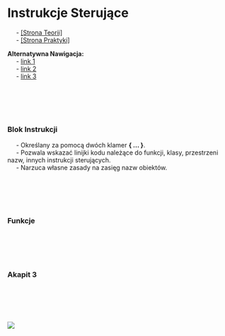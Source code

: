 # Instrukcje Sterujące
&nbsp;&nbsp;&nbsp;&nbsp; - [[Strona Teorii]](#podsumowanie-classic-builder) \
&nbsp;&nbsp;&nbsp;&nbsp; - [[Strona Praktyki]](#program-11--productfile--guitar) 

**Alternatywna Nawigacja:**  
&nbsp;&nbsp;&nbsp;&nbsp; - [link 1]() \
&nbsp;&nbsp;&nbsp;&nbsp; - [link 2]() \
&nbsp;&nbsp;&nbsp;&nbsp; - [link 3]()


<br/><br/>
-------------
### Blok Instrukcji
&nbsp;&nbsp;&nbsp;&nbsp; - Określany za pomocą dwóch klamer **{ ... }**. \
&nbsp;&nbsp;&nbsp;&nbsp; - Pozwala wskazać linijki kodu należące do funkcji, klasy, przestrzeni nazw, innych instrukcji sterujących. \
&nbsp;&nbsp;&nbsp;&nbsp; - Narzuca własne zasady na zasięg nazw obiektów.


<br/><br/>
-------------
### Funkcje


<br/><br/>
-------------
### Akapit 3


<br/><br/>
-------------
![](https://github.com/Ptysiek/resources/blob/master/Ver2.PNG)
